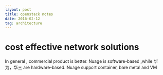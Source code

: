 ```yaml
---
layout: post
title: openstack notes
date: 2016-02-12
tag: architecture
---
```


# cost effective network solutions
In general , commercial product is better. Nuage is software-based ,while
华为，华三 are hardware-based. Nuage support container, bare metal and VM
